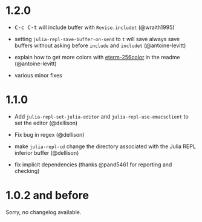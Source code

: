 # 1.2.0

- <kbd>C-c C-t</kbd> will include buffer with `Revise.includet` (@wraith1995)

- setting `julia-repl-save-buffer-on-send` to `t` will save always save buffers without asking before `include` and `includet` (@antoine-levitt)

- explain how to get more colors with [eterm-256color](https://github.com/dieggsy/eterm-256color) in the readme (@antoine-levitt)

- various minor fixes

# 1.1.0

- Add `julia-repl-set-julia-editor` and `julia-repl-use-emacsclient` to set the editor (@dellison)

- Fix bug in regex (@dellison)

- make `julia-repl-cd` change the directory associated with the Julia REPL inferior buffer (@dellison)

- fix implicit dependencies (thanks @pand5461 for reporting and checking)

# 1.0.2 and before

Sorry, no changelog available.
